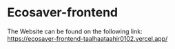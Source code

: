 # Ecosaver-frontend
The Website can be found on the following link:<br>
https://ecosaver-frontend-taalhaataahir0102.vercel.app/

